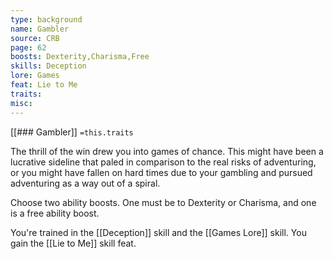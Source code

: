 ```yaml
---
type: background
name: Gambler 
source: CRB
page: 62
boosts: Dexterity,Charisma,Free
skills: Deception
lore: Games
feat: Lie to Me
traits: 
misc: 
---
```


[[### Gambler]]
`=this.traits`


The thrill of the win drew you into games of chance. This might have been a lucrative sideline that paled in comparison to the real risks of adventuring, or you might have fallen on hard times due to your gambling and pursued adventuring as a way out of a spiral.

Choose two ability boosts. One must be to Dexterity or Charisma, and one is a free ability boost.

You're trained in the [[Deception]] skill and the [[Games Lore]] skill. You gain the [[Lie to Me]] skill feat.

